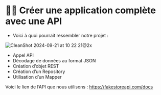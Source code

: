 # 🧑‍💻 Créer une application complète avec une API

- Voici à quoi pourrait ressembler notre projet :

  

![CleanShot 2024-09-21 at 10 22 21@2x](https://github.com/user-attachments/assets/d4b0fb92-dd3f-4dee-87cd-cdb44173662d)

- Appel API
- Décodage de données au format JSON
- Création d’objet REST
- Création d’un Repository
- Utilisation d’un Mapper


Voici le lien de l’API que nous utilisons : https://fakestoreapi.com/docs
